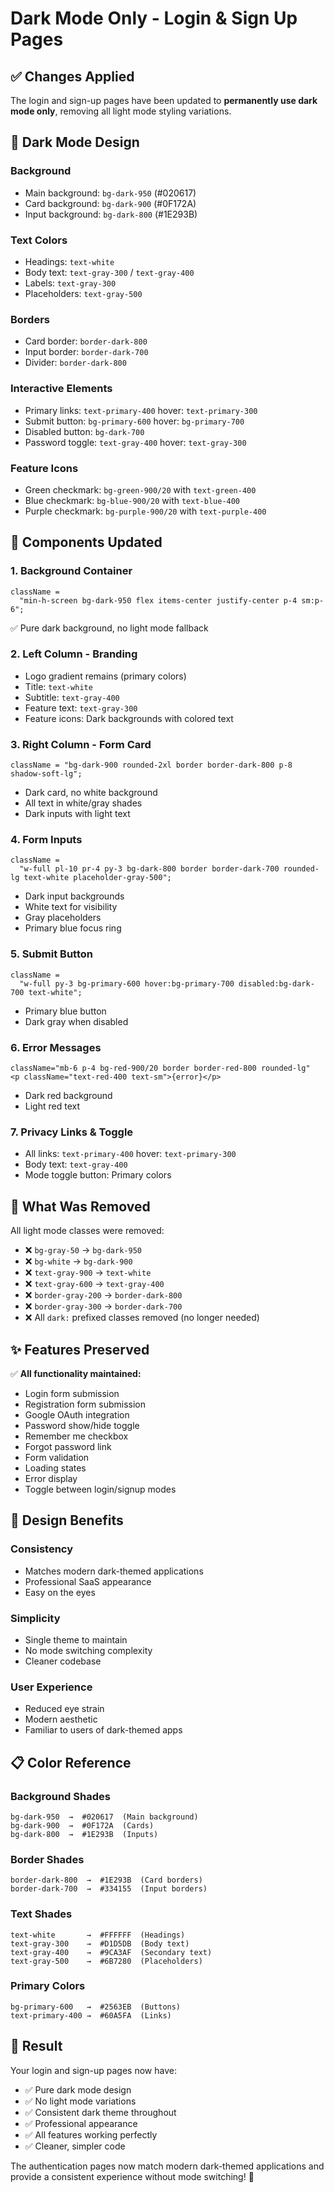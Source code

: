 # Dark Mode Only - Login & Sign Up Pages

## ✅ Changes Applied

The login and sign-up pages have been updated to **permanently use dark mode only**, removing all light mode styling variations.

## 🎨 Dark Mode Design

### **Background**

- Main background: `bg-dark-950` (#020617)
- Card background: `bg-dark-900` (#0F172A)
- Input background: `bg-dark-800` (#1E293B)

### **Text Colors**

- Headings: `text-white`
- Body text: `text-gray-300` / `text-gray-400`
- Labels: `text-gray-300`
- Placeholders: `text-gray-500`

### **Borders**

- Card border: `border-dark-800`
- Input border: `border-dark-700`
- Divider: `border-dark-800`

### **Interactive Elements**

- Primary links: `text-primary-400` hover: `text-primary-300`
- Submit button: `bg-primary-600` hover: `bg-primary-700`
- Disabled button: `bg-dark-700`
- Password toggle: `text-gray-400` hover: `text-gray-300`

### **Feature Icons**

- Green checkmark: `bg-green-900/20` with `text-green-400`
- Blue checkmark: `bg-blue-900/20` with `text-blue-400`
- Purple checkmark: `bg-purple-900/20` with `text-purple-400`

## 📱 Components Updated

### **1. Background Container**

```tsx
className =
  "min-h-screen bg-dark-950 flex items-center justify-center p-4 sm:p-6";
```

✅ Pure dark background, no light mode fallback

### **2. Left Column - Branding**

- Logo gradient remains (primary colors)
- Title: `text-white`
- Subtitle: `text-gray-400`
- Feature text: `text-gray-300`
- Feature icons: Dark backgrounds with colored text

### **3. Right Column - Form Card**

```tsx
className = "bg-dark-900 rounded-2xl border border-dark-800 p-8 shadow-soft-lg";
```

- Dark card, no white background
- All text in white/gray shades
- Dark inputs with light text

### **4. Form Inputs**

```tsx
className =
  "w-full pl-10 pr-4 py-3 bg-dark-800 border border-dark-700 rounded-lg text-white placeholder-gray-500";
```

- Dark input backgrounds
- White text for visibility
- Gray placeholders
- Primary blue focus ring

### **5. Submit Button**

```tsx
className =
  "w-full py-3 bg-primary-600 hover:bg-primary-700 disabled:bg-dark-700 text-white";
```

- Primary blue button
- Dark gray when disabled

### **6. Error Messages**

```tsx
className="mb-6 p-4 bg-red-900/20 border border-red-800 rounded-lg"
<p className="text-red-400 text-sm">{error}</p>
```

- Dark red background
- Light red text

### **7. Privacy Links & Toggle**

- All links: `text-primary-400` hover: `text-primary-300`
- Body text: `text-gray-400`
- Mode toggle button: Primary colors

## 🚫 What Was Removed

All light mode classes were removed:

- ❌ `bg-gray-50` → `bg-dark-950`
- ❌ `bg-white` → `bg-dark-900`
- ❌ `text-gray-900` → `text-white`
- ❌ `text-gray-600` → `text-gray-400`
- ❌ `border-gray-200` → `border-dark-800`
- ❌ `border-gray-300` → `border-dark-700`
- ❌ All `dark:` prefixed classes removed (no longer needed)

## ✨ Features Preserved

✅ **All functionality maintained:**

- Login form submission
- Registration form submission
- Google OAuth integration
- Password show/hide toggle
- Remember me checkbox
- Forgot password link
- Form validation
- Loading states
- Error display
- Toggle between login/signup modes

## 🎯 Design Benefits

### **Consistency**

- Matches modern dark-themed applications
- Professional SaaS appearance
- Easy on the eyes

### **Simplicity**

- Single theme to maintain
- No mode switching complexity
- Cleaner codebase

### **User Experience**

- Reduced eye strain
- Modern aesthetic
- Familiar to users of dark-themed apps

## 📋 Color Reference

### **Background Shades**

```
bg-dark-950  →  #020617  (Main background)
bg-dark-900  →  #0F172A  (Cards)
bg-dark-800  →  #1E293B  (Inputs)
```

### **Border Shades**

```
border-dark-800  →  #1E293B  (Card borders)
border-dark-700  →  #334155  (Input borders)
```

### **Text Shades**

```
text-white       →  #FFFFFF  (Headings)
text-gray-300    →  #D1D5DB  (Body text)
text-gray-400    →  #9CA3AF  (Secondary text)
text-gray-500    →  #6B7280  (Placeholders)
```

### **Primary Colors**

```
bg-primary-600   →  #2563EB  (Buttons)
text-primary-400 →  #60A5FA  (Links)
```

## 🎉 Result

Your login and sign-up pages now have:

- ✅ Pure dark mode design
- ✅ No light mode variations
- ✅ Consistent dark theme throughout
- ✅ Professional appearance
- ✅ All features working perfectly
- ✅ Cleaner, simpler code

The authentication pages now match modern dark-themed applications and provide a consistent experience without mode switching! 🌙
